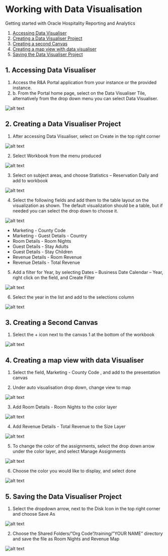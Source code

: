 # Working with Data Visualisation

Getting started with Oracle Hospitality Reporting and Analytics

1. [Accessing Data Visualiser](#1-accessing-data-visualiser)
2. [Creating a Data Visualiser Project](#2-creating-a-data-visualiser-project)
3. [Creating a second Canvas](#3-creating-a-second-canvas)
4. [Creating a map view with data visualiser](#4-creating-a-map-view-with-data-visualiser)
5. [Saving the Data Visualiser Project](#5-saving-the-data-visualiser-project)


## 1. Accessing Data Visualiser

1. Access the R&A Portal application from your instance or the provided instance.
2. b.	From the Portal home page, select on the Data Visualiser Tile, alternatively from the drop down menu you can select Data Visualiser.

![alt text](images/rna-portal.png "R&A Portal Landing Page")

## 2. Creating a Data Visualiser Project

1. After accessing Data Visualiser, select on Create in the top right corner

![alt text](images/create-dv-project.png "Create Data Visualiser Project")

2. Select Workbook from the menu produced

![alt text](images/select-dv-workbook.png "Select Workbook")

3. Select on subject areas, and choose Statistics – Reservation Daily and add to workbook

![alt text](images/select-dv-sa.png "Select Subject Areas")

4. Select the following fields and add them to the table layout on the visualization as shown. The default visualization should be a table, but if needed you can select the drop down to choose it.

![alt text](images/select-fields.png "Select Fields to add to table layout")

* Marketing - County Code 
* Marketing - Guest Details - Country 
* Room Details - Room Nights
* Guest Details - Stay Adults
* Guest Details - Stay Children
* Revenue Details - Room Revenue
* Revenue Details - Total Revenue

5. Add a filter for Year, by selecting Dates – Business Date Calendar – Year, right click on the field, and Create Filter

![alt text](images/add-filter.png "Add Filter to Layout")

6. Select the year in the list and add to the selections column

![alt text](images/select-year.png "Select Year")

## 3. Creating a Second Canvas

1. Select the + icon next to the canvas 1 at the bottom of the workbook

![alt text](images/add-second-canvas.png "Select Second Canvas")

## 4. Creating a map view with data Visualiser

1. Select the field, Marketing - County Code ,  and add to the presentation canvas

2. Under auto visualisation drop down, change view to map

![alt text](images/create-map-visualisation.png "Select Map Visualisation")

3. Add Room Details - Room Nights to the color layer

![alt text](images/add-room-details-map.png "Add Room Details to Map")

4. Add Revenue Details - Total Revenue to the Size Layer

![alt text](images/add-revenue-details-map.png "Add Revenue Details to Map")

5. To change the color of the assignments, select the drop down arrow under the color layer, and select Manage Assignments

![alt text](images/change-color-map.png "Change Color of Map")

6. Choose the color you would like to display, and select done

![alt text](images/manage-color-assigments.png "Manage Colors Assignments")

## 5. Saving the Data Visualiser Project

1. Select the dropdown arrow, next to the Disk Icon in the top right corner and choose Save As

![alt text](images/saving-dv-project.png "Saving Data Visualiser Project")

2. Choose the Shared Folders/”Org Code”/training/”YOUR NAME” directory and save the file as Room Nights and Revenue Map

![alt text](images/save-workbook.png "Saving Workbook")
